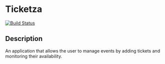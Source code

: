 # Ticketza

[![Build Status](https://travis-ci.com/danielbelter/Restaurant.svg?branch=master)](https://travis-ci.com/danielbelter/Restaurant)

## Description
An application that allows the user to manage events by adding tickets and monitoring their availability.

